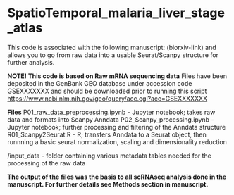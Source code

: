# SpatioTemporal_malaria_liver_stage_atlas

This code is associated with the following manuscript:
(biorxiv-link)
and allows you to go from raw data into a usable Seurat/Scanpy structure for further analysis.

__NOTE! This code is based on Raw mRNA sequencing data__
Files have been deposited in the GenBank GEO database under accession code GSEXXXXXXX
and should be downloaded prior to running this script
https://www.ncbi.nlm.nih.gov/geo/query/acc.cgi?acc=GSEXXXXXXX

__Files__
P01_raw_data_preprocessing.ipynb - Jupyter notebook; takes raw data and formats into Scanpy Anndata
P02_Scanpy_processing.ipynb - Jupyter notebook; further processing and filtering of the Anndata structure
R01_Scanpy2Seurat.R - R; transfers Anndata to a Seurat object, then runnning a basic seurat normalization, scaling and dimensionality reduction

/input_data - folder containing various metadata tables needed for the processing of the raw data

__The output of the files was the basis to all scRNAseq analysis done in the manuscript. For further details see Methods section in manuscript.__